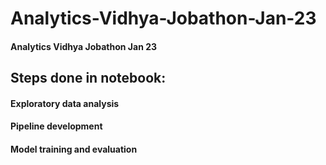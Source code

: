 # Analytics-Vidhya-Jobathon-Jan-23
#### Analytics Vidhya Jobathon Jan 23


## Steps done in notebook:
  
  #### Exploratory data analysis
  
  #### Pipeline development
  
  #### Model training and evaluation
